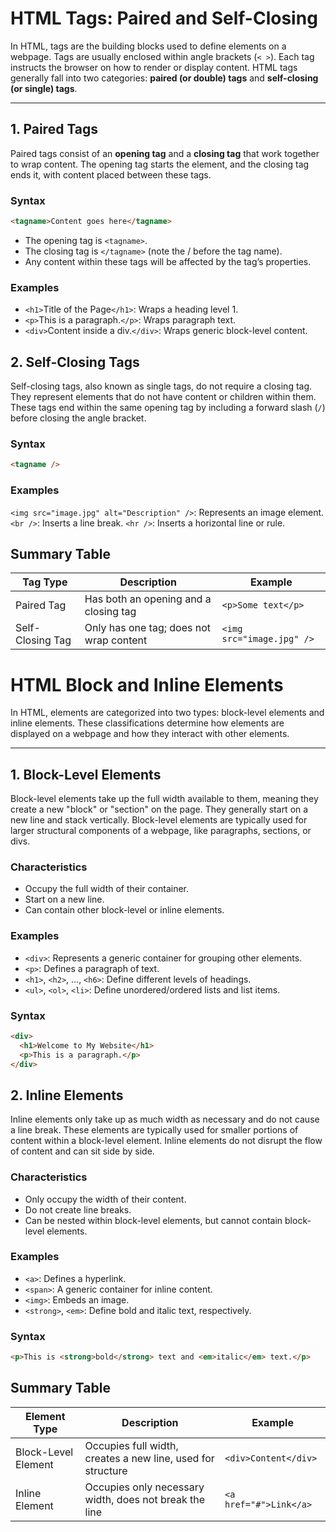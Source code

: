 # HTML Tags: Paired and Self-Closing

In HTML, tags are the building blocks used to define elements on a webpage. Tags are usually enclosed within angle brackets (`< >`). Each tag instructs the browser on how to render or display content. HTML tags generally fall into two categories: **paired (or double) tags** and **self-closing (or single) tags**.

---

## 1. Paired Tags

Paired tags consist of an **opening tag** and a **closing tag** that work together to wrap content. The opening tag starts the element, and the closing tag ends it, with content placed between these tags.

### Syntax

```html
<tagname>Content goes here</tagname>
```

- The opening tag is `<tagname>`.
- The closing tag is `</tagname>` (note the / before the tag name).
- Any content within these tags will be affected by the tag’s properties.

### Examples

- `<h1>`Title of the Page`</h1>`: Wraps a heading level 1.
- `<p>`This is a paragraph.`</p>`: Wraps paragraph text.
- `<div>`Content inside a div.`</div>`: Wraps generic block-level content.

## 2. Self-Closing Tags

Self-closing tags, also known as single tags, do not require a closing tag. They represent elements that do not have content or children within them. These tags end within the same opening tag by including a forward slash (`/`) before closing the angle bracket.

### Syntax

```html
<tagname />
```

### Examples

`<img src="image.jpg" alt="Description" />`: Represents an image element.
`<br />`: Inserts a line break.
`<hr />`: Inserts a horizontal line or rule.

## Summary Table

| Tag Type         | Description                             | Example                   |
| ---------------- | --------------------------------------- | ------------------------- |
| Paired Tag       | Has both an opening and a closing tag   | `<p>Some text</p>`        |
| Self-Closing Tag | Only has one tag; does not wrap content | `<img src="image.jpg" />` |

# HTML Block and Inline Elements

In HTML, elements are categorized into two types: block-level elements and inline elements. These classifications determine how elements are displayed on a webpage and how they interact with other elements.

---

## 1. Block-Level Elements

Block-level elements take up the full width available to them, meaning they create a new "block" or "section" on the page. They generally start on a new line and stack vertically. Block-level elements are typically used for larger structural components of a webpage, like paragraphs, sections, or divs.

### Characteristics

- Occupy the full width of their container.
- Start on a new line.
- Can contain other block-level or inline elements.

### Examples

- `<div>`: Represents a generic container for grouping other elements.
- `<p>`: Defines a paragraph of text.
- `<h1>`, `<h2>`, ..., `<h6>`: Define different levels of headings.
- `<ul>`, `<ol>`, `<li>`: Define unordered/ordered lists and list items.

### Syntax

```html
<div>
  <h1>Welcome to My Website</h1>
  <p>This is a paragraph.</p>
</div>
```

## 2. Inline Elements

Inline elements only take up as much width as necessary and do not cause a line break. These elements are typically used for smaller portions of content within a block-level element. Inline elements do not disrupt the flow of content and can sit side by side.

### Characteristics

- Only occupy the width of their content.
- Do not create line breaks.
- Can be nested within block-level elements, but cannot contain block-level elements.

### Examples

- `<a>`: Defines a hyperlink.
- `<span>`: A generic container for inline content.
- `<img>`: Embeds an image.
- `<strong>`, `<em>`: Define bold and italic text, respectively.

### Syntax

```html
<p>This is <strong>bold</strong> text and <em>italic</em> text.</p>
```

## Summary Table

| Element Type        | Description                                                 | Example                |
| ------------------- | ----------------------------------------------------------- | ---------------------- |
| Block-Level Element | Occupies full width, creates a new line, used for structure | `<div>Content</div>`   |
| Inline Element      | Occupies only necessary width, does not break the line      | `<a href="#">Link</a>` |
